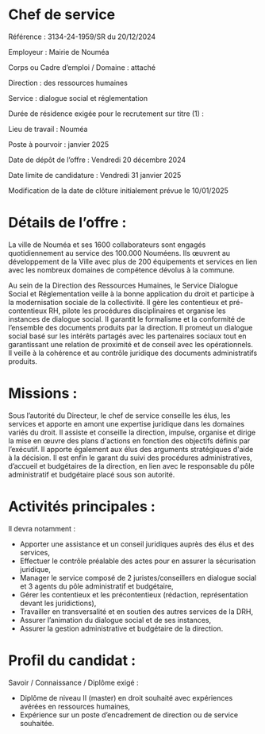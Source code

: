# Chef de service

Référence : 3134-24-1959/SR du 20/12/2024

Employeur : Mairie de Nouméa

Corps ou Cadre d’emploi / Domaine : attaché

Direction : des ressources humaines

Service : dialogue social et réglementation

Durée de résidence exigée pour le recrutement sur titre (1) :

Lieu de travail : Nouméa

Poste à pourvoir : janvier 2025

Date de dépôt de l’offre : Vendredi 20 décembre 2024

Date limite de candidature : Vendredi 31 janvier 2025

Modification de la date de clôture initialement prévue le 10/01/2025

# Détails de l’offre :

La ville de Nouméa et ses 1600 collaborateurs sont engagés quotidiennement au service des 100.000 Nouméens. Ils œuvrent au développement de la Ville avec plus de 200 équipements et services en lien avec les nombreux domaines de compétence dévolus à la commune.

Au sein de la Direction des Ressources Humaines, le Service Dialogue Social et Réglementation veille à la bonne application du droit et participe à la modernisation sociale de la collectivité. Il gère les contentieux et pré-contentieux RH, pilote les procédures disciplinaires et organise les instances de dialogue social. Il garantit le formalisme et la conformité de l’ensemble des documents produits par la direction. Il promeut un dialogue social basé sur les intérêts partagés avec les partenaires sociaux tout en garantissant une relation de proximité et de conseil avec les opérationnels. Il veille à la cohérence et au contrôle juridique des documents administratifs produits.

# Missions :

Sous l’autorité du Directeur, le chef de service conseille les élus, les services et apporte en amont une expertise juridique dans les domaines variés du droit. Il assiste et conseille la direction, impulse, organise et dirige la mise en œuvre des plans d'actions en fonction des objectifs définis par l’exécutif. Il apporte également aux élus des arguments stratégiques d'aide à la décision. Il est enfin le garant du suivi des procédures administratives, d’accueil et budgétaires de la direction, en lien avec le responsable du pôle administratif et budgétaire placé sous son autorité.

# Activités principales :

Il devra notamment :

- Apporter une assistance et un conseil juridiques auprès des élus et des services,
- Effectuer le contrôle préalable des actes pour en assurer la sécurisation juridique,
- Manager le service composé de 2 juristes/conseillers en dialogue social et 3 agents du pôle administratif et budgétaire,
- Gérer les contentieux et les précontentieux (rédaction, représentation devant les juridictions),
- Travailler en transversalité et en soutien des autres services de la DRH,
- Assurer l’animation du dialogue social et de ses instances,
- Assurer la gestion administrative et budgétaire de la direction.

# Profil du candidat :

Savoir / Connaissance / Diplôme exigé :

- Diplôme de niveau II (master) en droit souhaité avec expériences avérées en ressources humaines,
- Expérience sur un poste d’encadrement de direction ou de service souhaitée.